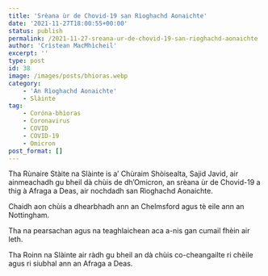 ```yaml
---
title: 'Srèana ùr de Chovid-19 san Rìoghachd Aonaichte'
date: '2021-11-27T18:00:55+00:00'
status: publish
permalink: /2021-11-27-sreana-ur-de-chovid-19-san-rioghachd-aonaichte
author: 'Crìstean MacMhìcheil'
excerpt: ''
type: post
id: 38
image: /images/posts/bhioras.webp
category:
    - 'An Rìoghachd Aonaichte'
    - Slàinte
tag:
    - Coróna-bhìoras
    - Coronavirus
    - COVID
    - COVID-19
    - Omicron
post_format: []
---
```

Tha Rùnaire Stàite na Slàinte is a’ Chùraim Shòisealta, Sajid Javid, air ainmeachadh gu bheil dà chùis de dh’Omicron, an srèana ùr de Chovid-19 a thig à Afraga a Deas, air nochdadh san Rìoghachd Aonaichte.

Chaidh aon chùis a dhearbhadh ann an Chelmsford agus tè eile ann an Nottingham.

Tha na pearsachan agus na teaghlaichean aca a-nis gan cumail fhèin air leth.

Tha Roinn na Slàinte air ràdh gu bheil an dà chùis co-cheangailte ri chèile agus ri siubhal ann an Afraga a Deas.
